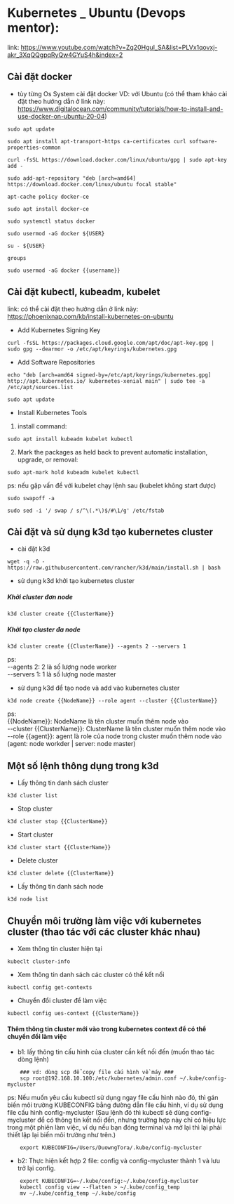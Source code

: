 # Kubernetes \_ Ubuntu (Devops mentor):

link: https://www.youtube.com/watch?v=Zq20HguI_SA&list=PLVx1qovxj-akr_3XqQQgpqRyQw4GYuS4h&index=2

## Cài đặt docker

- tùy từng Os System cài đặt docker
  VD: với Ubuntu (có thể tham khảo cài đặt theo hướng dẫn ở link này: https://www.digitalocean.com/community/tutorials/how-to-install-and-use-docker-on-ubuntu-20-04)

```command
sudo apt update

sudo apt install apt-transport-https ca-certificates curl software-properties-common

curl -fsSL https://download.docker.com/linux/ubuntu/gpg | sudo apt-key add -

sudo add-apt-repository "deb [arch=amd64] https://download.docker.com/linux/ubuntu focal stable"

apt-cache policy docker-ce

sudo apt install docker-ce

sudo systemctl status docker

sudo usermod -aG docker ${USER}

su - ${USER}

groups

sudo usermod -aG docker {{username}}
```

## Cài đặt kubectl, kubeadm, kubelet

link: có thể cài đặt theo hướng dẫn ở link này: https://phoenixnap.com/kb/install-kubernetes-on-ubuntu

- Add Kubernetes Signing Key

```command
curl -fsSL https://packages.cloud.google.com/apt/doc/apt-key.gpg | sudo gpg --dearmor -o /etc/apt/keyrings/kubernetes.gpg
```

- Add Software Repositories

```command
echo "deb [arch=amd64 signed-by=/etc/apt/keyrings/kubernetes.gpg] http://apt.kubernetes.io/ kubernetes-xenial main" | sudo tee -a /etc/apt/sources.list

sudo apt update
```

- Install Kubernetes Tools

1. install command:

```command
sudo apt install kubeadm kubelet kubectl
```

2. Mark the packages as held back to prevent automatic installation, upgrade, or removal:

```command
sudo apt-mark hold kubeadm kubelet kubectl
```

ps: nếu gặp vấn đề với kubelet chạy lệnh sau (kubelet không start được)

```
sudo swapoff -a

sudo sed -i '/ swap / s/^\(.*\)$/#\1/g' /etc/fstab
```

## Cài đặt và sử dụng k3d tạo kubernetes cluster

- cài đặt k3d

```command
wget -q -O - https://raw.githubusercontent.com/rancher/k3d/main/install.sh | bash
```

- sử dụng k3d khởi tạo kubernetes cluster

##### Khởi cluster đơn node

```command
k3d cluster create {{ClusterName}}
```

##### Khởi tạo cluster đa node

```command
k3d cluster create {{ClusterName}} --agents 2 --servers 1
```

ps:
<br> --agents 2: 2 là số lượng node worker
<br> --servers 1: 1 là số lượng node master

- sử dụng k3d để tạo node và add vào kubernetes cluster

```command
k3d node create {{NodeName}} --role agent --cluster {{ClusterName}}
```

ps:
<br> {{NodeName}}: NodeName là tên cluster muốn thêm node vào
<br> --cluster {{ClusterName}}: ClusterName là tên cluster muốn thêm node vào
<br> --role {{agent}}: agent là role của node trong cluster muốn thêm node vào (agent: node workder | server: node master)

## Một số lệnh thông dụng trong k3d

- Lấy thông tin danh sách cluster

```command
k3d cluster list
```

- Stop cluster

```command
k3d cluster stop {{ClusterName}}
```

- Start cluster

```command
k3d cluster start {{ClusterName}}
```

- Delete cluster

```command
k3d cluster delete {{ClusterName}}
```

- Lấy thông tin danh sách node

```
k3d node list
```

## Chuyển môi trường làm việc với kubernetes cluster (thao tác với các cluster khác nhau)

- Xem thông tin cluster hiện tại

```command
kubeclt cluster-info
```

- Xem thông tin danh sách các cluster có thể kết nối

```command
kubectl config get-contexts
```

- Chuyển đổi cluster để làm việc

```command
kubectl config ues-context {{ClusterName}}
```

#### Thêm thông tin cluster mới vào trong kubernetes context để có thể chuyển đổi làm việc

- b1: lấy thông tin cấu hình của cluster cần kết nối đến (muốn thao tác dòng lệnh)

```command
    ### vd: dùng scp để copy file cấu hình về máy ###
    scp root@192.168.10.100:/etc/kubernetes/admin.conf ~/.kube/config-mycluster
```

ps: Nếu muốn yêu cầu kubectl sử dụng ngay file cấu hình nào đó, thì gán biến môi trường KUBECONFIG bằng đường dẫn file cấu hình, ví dụ sử dụng file cấu hình config-mycluster
(Sau lệnh đó thì kubectl sẽ dùng config-mycluster để có thông tin kết nối đến, nhưng trường hợp này chỉ có hiệu lực trong một phiên làm việc, ví dụ nếu bạn đóng terminal và mở lại thì lại phải thiết lập lại biến môi trường như trên.)

```command
    export KUBECONFIG=/Users/DuowngTora/.kube/config-mycluster
```

- b2: Thực hiện kết hợp 2 file: config và config-mycluster thành 1 và lưu trở lại config.

```command
    export KUBECONFIG=~/.kube/config:~/.kube/config-mycluster
    kubectl config view --flatten > ~/.kube/config_temp
    mv ~/.kube/config_temp ~/.kube/config
```
